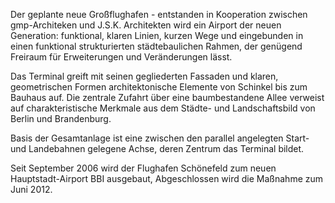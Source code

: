 Der geplante neue Großflughafen - entstanden in Kooperation zwischen gmp-Architeken und J.S.K. Architekten wird ein Airport der neuen Generation: funktional, klaren Linien, kurzen Wege und eingebunden in einen funktional strukturierten städtebaulichen Rahmen, der genügend Freiraum für Erweiterungen und Veränderungen lässt.

Das Terminal greift mit seinen gegliederten Fassaden und klaren, geometrischen Formen architektonische Elemente von Schinkel bis zum Bauhaus auf. Die zentrale Zufahrt über eine baumbestandene Allee verweist auf charakteristische Merkmale aus dem Städte- und Landschaftsbild von Berlin und Brandenburg.

Basis der Gesamtanlage ist eine zwischen den parallel angelegten Start- und Landebahnen gelegene Achse, deren Zentrum das Terminal bildet.

Seit September 2006 wird der Flughafen Schönefeld zum neuen Hauptstadt-Airport BBI ausgebaut, Abgeschlossen wird die Maßnahme zum Juni 2012.
